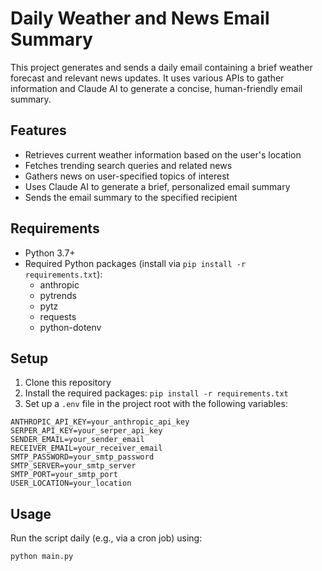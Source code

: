 # Daily Weather and News Email Summary

This project generates and sends a daily email containing a brief weather forecast and relevant news updates. It uses various APIs to gather information and Claude AI to generate a concise, human-friendly email summary.

## Features

- Retrieves current weather information based on the user's location
- Fetches trending search queries and related news
- Gathers news on user-specified topics of interest
- Uses Claude AI to generate a brief, personalized email summary
- Sends the email summary to the specified recipient

## Requirements

- Python 3.7+
- Required Python packages (install via `pip install -r requirements.txt`):
  - anthropic
  - pytrends
  - pytz
  - requests
  - python-dotenv

## Setup

1. Clone this repository
2. Install the required packages: `pip install -r requirements.txt`
3. Set up a `.env` file in the project root with the following variables:
```
ANTHROPIC_API_KEY=your_anthropic_api_key
SERPER_API_KEY=your_serper_api_key
SENDER_EMAIL=your_sender_email
RECEIVER_EMAIL=your_receiver_email
SMTP_PASSWORD=your_smtp_password
SMTP_SERVER=your_smtp_server
SMTP_PORT=your_smtp_port
USER_LOCATION=your_location
```

## Usage

Run the script daily (e.g., via a cron job) using:
```
python main.py
```


